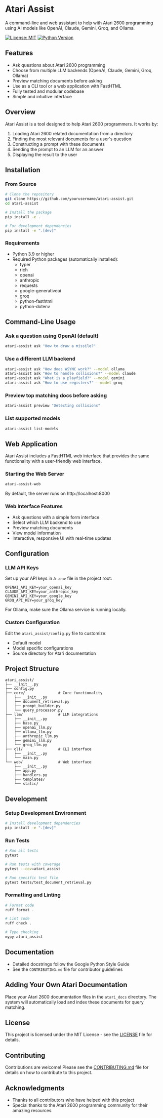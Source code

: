 # Atari Assist

A command-line and web assistant to help with Atari 2600 programming using AI models like OpenAI, Claude, Gemini, Groq, and Ollama.

[![License: MIT](https://img.shields.io/badge/License-MIT-yellow.svg)](https://opensource.org/licenses/MIT)
[![Python Version](https://img.shields.io/badge/python-3.9%2B-blue)](https://www.python.org/downloads/)

## Features

- Ask questions about Atari 2600 programming
- Choose from multiple LLM backends (OpenAI, Claude, Gemini, Groq, Ollama)
- Preview matching documents before asking
- Use as a CLI tool or a web application with FastHTML
- Fully tested and modular codebase
- Simple and intuitive interface

## Overview

Atari Assist is a tool designed to help Atari 2600 programmers. It works by:

1. Loading Atari 2600 related documentation from a directory
2. Finding the most relevant documents for a user's question
3. Constructing a prompt with these documents
4. Sending the prompt to an LLM for an answer
5. Displaying the result to the user

## Installation

### From Source

```bash
# Clone the repository
git clone https://github.com/yourusername/atari-assist.git
cd atari-assist

# Install the package
pip install -e .

# For development dependencies
pip install -e ".[dev]"
```

### Requirements

- Python 3.9 or higher
- Required Python packages (automatically installed):
  - typer
  - rich
  - openai
  - anthropic
  - requests
  - google-generativeai
  - groq
  - python-fasthtml
  - python-dotenv

## Command-Line Usage

### Ask a question using OpenAI (default)
```bash
atari-assist ask "How to draw a missile?"
```

### Use a different LLM backend
```bash
atari-assist ask "How does WSYNC work?" --model ollama
atari-assist ask "How to handle collisions?" --model claude
atari-assist ask "What is a playfield?" --model gemini
atari-assist ask "How to use registers?" --model groq
```

### Preview top matching docs before asking
```bash
atari-assist preview "Detecting collisions"
```

### List supported models
```bash
atari-assist list-models
```

## Web Application

Atari Assist includes a FastHTML web interface that provides the same functionality with a user-friendly web interface.

### Starting the Web Server

```bash
atari-assist-web
```

By default, the server runs on http://localhost:8000

### Web Interface Features

- Ask questions with a simple form interface
- Select which LLM backend to use
- Preview matching documents
- View model information
- Interactive, responsive UI with real-time updates

## Configuration

### LLM API Keys

Set up your API keys in a `.env` file in the project root:

```
OPENAI_API_KEY=your_openai_key
CLAUDE_API_KEY=your_anthropic_key
GEMINI_API_KEY=your_google_key
GROQ_API_KEY=your_groq_key
```

For Ollama, make sure the Ollama service is running locally.

### Custom Configuration

Edit the `atari_assist/config.py` file to customize:

- Default model
- Model specific configurations
- Source directory for Atari documentation

## Project Structure

```
atari_assist/
├── __init__.py
├── config.py
├── core/               # Core functionality
│   ├── __init__.py
│   ├── document_retrieval.py
│   ├── prompt_builder.py
│   └── query_processor.py
├── llm/                # LLM integrations
│   ├── __init__.py
│   ├── base.py
│   ├── openai_llm.py
│   ├── ollama_llm.py
│   ├── anthropic_llm.py
│   ├── gemini_llm.py
│   └── groq_llm.py
├── cli/                # CLI interface
│   ├── __init__.py
│   └── main.py
└── web/                # Web interface
    ├── __init__.py
    ├── app.py
    ├── handlers.py
    ├── templates/
    └── static/
```

## Development

### Setup Development Environment

```bash
# Install development dependencies
pip install -e ".[dev]"
```

### Run Tests

```bash
# Run all tests
pytest

# Run tests with coverage
pytest --cov=atari_assist

# Run specific test file
pytest tests/test_document_retrieval.py
```

### Formatting and Linting

```bash
# Format code
ruff format .

# Lint code
ruff check .

# Type checking
mypy atari_assist
```

## Documentation

- Detailed docstrings follow the Google Python Style Guide
- See the `CONTRIBUTING.md` file for contributor guidelines

## Adding Your Own Atari Documentation

Place your Atari 2600 documentation files in the `atari_docs` directory. The system will automatically load and index these documents for query matching.

## License

This project is licensed under the MIT License - see the [LICENSE](LICENSE) file for details.

## Contributing

Contributions are welcome! Please see the [CONTRIBUTING.md](CONTRIBUTING.md) file for details on how to contribute to this project.

## Acknowledgments

- Thanks to all contributors who have helped with this project
- Special thanks to the Atari 2600 programming community for their amazing resources